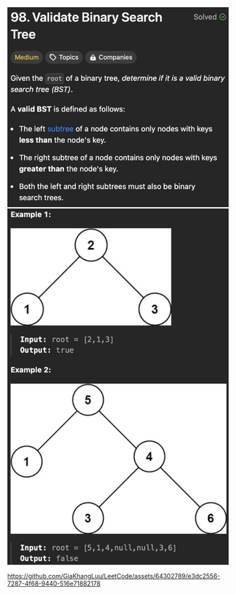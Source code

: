 <img width="565" alt="topic" src="./topic.png" />
<img width="565" alt="example" src="./example.png" />

https://github.com/GiaKhangLuu/LeetCode/assets/64302789/e3dc2556-7287-4f68-9440-516e71882178

